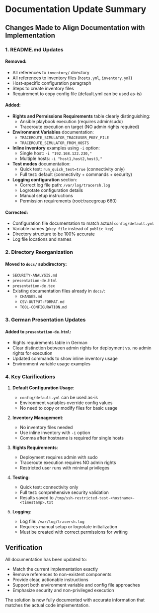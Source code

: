 # Documentation Update Summary

## Changes Made to Align Documentation with Implementation

### 1. README.md Updates

#### Removed:
- All references to `inventory/` directory
- All references to inventory files (`hosts.yml`, `inventory.yml`)
- Host-specific configuration paragraph
- Steps to create inventory files
- Requirement to copy config file (default.yml can be used as-is)

#### Added:
- **Rights and Permissions Requirements** table clearly distinguishing:
  - Ansible playbook execution (requires admin/sudo)
  - Traceroute execution on target (NO admin rights required)
- **Environment Variables** documentation:
  - `TRACEROUTE_SIMULATOR_TRACEUSER_PKEY_FILE`
  - `TRACEROUTE_SIMULATOR_FROM_HOSTS`
- **Inline inventory** examples using `-i` option:
  - Single host: `-i "192.168.122.230,"`
  - Multiple hosts: `-i "host1,host2,host3,"`
- **Test modes** documentation:
  - Quick test: `run_quick_test=true` (connectivity only)
  - Full test: default (connectivity + commands + security)
- **Logging configuration** section:
  - Correct log file path: `/var/log/tracersh.log`
  - Logrotate configuration details
  - Manual setup instructions
  - Permission requirements (root:tracegroup 660)

#### Corrected:
- Configuration file documentation to match actual `config/default.yml`
- Variable names (`pkey_file` instead of `public_key`)
- Directory structure to be 100% accurate
- Log file locations and names

### 2. Directory Reorganization

#### Moved to `docs/` subdirectory:
- `SECURITY-ANALYSIS.md`
- `presentation-de.html`
- `presentation-de.tex`
- Existing documentation files already in `docs/`:
  - `CHANGES.md`
  - `CSV-OUTPUT-FORMAT.md`
  - `TOOL-CONFIGURATION.md`

### 3. German Presentation Updates

#### Added to `presentation-de.html`:
- Rights requirements table in German
- Clear distinction between admin rights for deployment vs. no admin rights for execution
- Updated commands to show inline inventory usage
- Environment variable usage examples

### 4. Key Clarifications

1. **Default Configuration Usage**: 
   - `config/default.yml` can be used as-is
   - Environment variables override config values
   - No need to copy or modify files for basic usage

2. **Inventory Management**:
   - No inventory files needed
   - Use inline inventory with `-i` option
   - Comma after hostname is required for single hosts

3. **Rights Requirements**:
   - Deployment requires admin with sudo
   - Traceroute execution requires NO admin rights
   - Restricted user runs with minimal privileges

4. **Testing**:
   - Quick test: connectivity only
   - Full test: comprehensive security validation
   - Results saved to `/tmp/ssh-restricted-test-<hostname>-<timestamp>.txt`

5. **Logging**:
   - Log file: `/var/log/tracersh.log`
   - Requires manual setup or logrotate initialization
   - Must be created with correct permissions for writing

## Verification

All documentation has been updated to:
- Match the current implementation exactly
- Remove references to non-existent components
- Provide clear, actionable instructions
- Support both environment variable and config file approaches
- Emphasize security and non-privileged execution

The solution is now fully documented with accurate information that matches the actual code implementation.